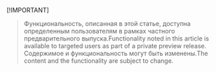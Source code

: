  [!IMPORTANT]
> <span data-ttu-id="71e1b-101">Функциональность, описанная в этой статье, доступна определенным пользователям в рамках частного предварительного выпуска.</span><span class="sxs-lookup"><span data-stu-id="71e1b-101">Functionality noted in this article is available to targeted users as part of a private preview release.</span></span> <span data-ttu-id="71e1b-102">Содержимое и функциональность могут быть изменены.</span><span class="sxs-lookup"><span data-stu-id="71e1b-102">The content and the functionality are subject to change.</span></span> 
